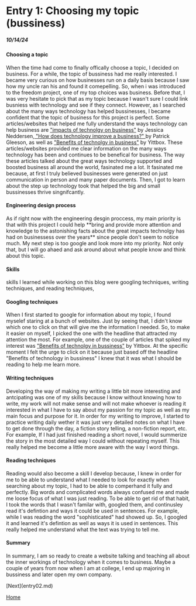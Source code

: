 # Entry 1: Choosing my topic (bussiness) 
##### 10/14/24

#### Choosing a topic

<p> When the time had come to finally offically choose a topic, I decided on business. For a while, the topic of bussiness had me really interested. I became very curious on how businesses run on a daily basis because I saw how my uncle ran his and found it comepelling. So, when i was introduced to the freedom project, one of my top choices was business. Before that, I was very hesitate to pick that as my topic because I wasn't sure I could link busniess with technology and see if they connect. However, as I searched about the many ways technology has helped bussinesses, I became confident that the topic of business for this project is perfect. Some articles/websites that helped me fully understand the ways technology can help business are <a href="https://www.herzing.edu/blog/impact-technology-business"> "impacts of technolgy on business"</a> by Jessica Neddersen,<a href="https://smallbusiness.chron.com/technology-improve-business-2188.html"> "How does technology improve a business?" </a> by Patrick Gleeson, as well as <a href="https://www.yittbox.com/blog-detail/8-benefits-of-technology-in-business"> "Benefits of technolgy in business"</a> by Yittbox. These articles/websites provided me clear information on the many ways technology has been and continues to be benefical for business. The way these articles talked about the great ways technology supported and boosted business all around the world, fasinated me a lot. It fasinated me because, at first I truly believed businesses were generated on just communication in person and many paper documents. Then, I got to learn about the step up technology took that helped the big and small bussinesses thrive singnifcantly. </p> 

#### Engineering design process 

<p> As if right now with the engineering desgin proccess, my main priority is that with this project I could help **bring and provide more attention and knowledge to the astonishing facts about the great impacts technolgy has had on businessess over the years** since people don't seem to notice much. My next step is too google and look more into my priority. Not only that, but I will go ahaed and ask around about what people know and think about this topic. </p>

#### Skills

<p> skills I learned while working on this blog were googling techniques, writing techniques, and reading techniques, </p>

#### Googling techniques

<p> When I first started to google for information about my topic, I found myselef staring at a bunch of websites. Just by seeing that, I didn't know which one to click on that will give me the information I needed. So, to make it easier on myself, I picked the one with the headline that attracted my attention the most. For example, one of the couple of articles that spiked my interest was <a href="https://www.yittbox.com/blog-detail/8-benefits-of-technology-in-business"> "Benefits of technolgy in bussiness"</a> by Yittbox. At the specific moment I felt the urge to click on it because just based off the headline "Benefits of technology in bussiness" I knew that it was what I should be reading to help me learn more.  </p>

#### Writing techniques

<p> Developing the way of making my writing a little bit more interesting and antcipating was one of my skills because I know without knowing how to write, my work will not make sense and will not make whoever is reading it interested in what I have to say about my passion for my topic as well as my main focus and purpose for it. In order for my writing to improve, I started to practice writing daily wether it was just very detailed notes on what I have to get done through the day, a fiction story telling, a non-fiction report, etc. For example, If I had just finished reading a short novel, I would summerize the story in the most detailed way I could without repeating myself. This really helped me become a little more aware with the way I word things.  </p>

#### Reading techniques

<p> Reading would also become a skill I develop because, I knew in order for me to be able to understand what I needed to look for exactly when searching about my topic, I had to be able to comperhand it fully and perfectly. Big words and complicated words always confused me and made me loose focus of what I was just reading. To be able to get rid of that habit, I took the words that I wasn't familar with, googled them, and continusley read it's defintion and ways it could be used in sentences. For example, while I was reading the word "sophisticated" had showed up. So, I googled it and learned it's defintion as well as ways it is used in sentences. This really helped me understand what the text was trying to tell me.  </p>

#### Summary

<p> In summary, I am so ready to create a website talking and teaching all about the inner workings of technology when it comes to business. Maybe a couple of years from now when I am at college, I end up majoring in bussiness and later open my own company. </p>
[Next](entry02.md)

[Home](../README.md)

